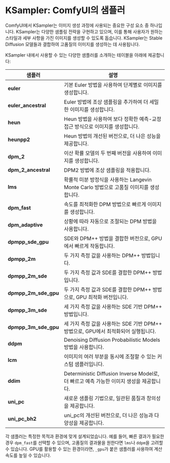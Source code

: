 # KSampler: ComfyUI의 샘플러

ComfyUI에서 KSampler는 이미지 생성 과정에 사용되는 중요한 구성 요소 중 하나입니다. KSampler는 다양한 샘플링 전략을 구현하고 있으며, 이를 통해 사용자가 원하는 스타일과 세부 사항을 가진 이미지를 생성할 수 있도록 돕습니다. KSampler는 Stable Diffusion 모델들과 결합하여 고품질의 이미지를 생성하는 데 사용됩니다.

KSampler 내에서 사용할 수 있는 다양한 샘플러를 소개하는 테이블을 아래에 제공합니다:

|샘플러|설명|
|---|---|
|**euler**|기본 Euler 방법을 사용하여 단계별로 이미지를 생성합니다.|
|**euler_ancestral**|Euler 방법에 조상 샘플링을 추가하여 더 세밀한 이미지를 생성합니다.|
|**heun**|Heun 방법을 사용하여 보다 정확한 예측-교정 접근 방식으로 이미지를 생성합니다.|
|**heunpp2**|Heun 방법의 개선된 버전으로, 더 나은 성능을 제공합니다.|
|**dpm_2**|이산 확률 모델의 두 번째 버전을 사용하여 이미지를 생성합니다.|
|**dpm_2_ancestral**|DPM2 방법에 조상 샘플링을 적용합니다.|
|**lms**|확률적 미분 방정식을 사용하는 Langevin Monte Carlo 방법으로 고품질 이미지를 생성합니다.|
|**dpm_fast**|속도를 최적화한 DPM 방법으로 빠르게 이미지를 생성합니다.|
|**dpm_adaptive**|상황에 따라 자동으로 조절되는 DPM 방법을 사용합니다.|
|**dpmpp_sde_gpu**|SDE와 DPM++ 방법을 결합한 버전으로, GPU에서 빠르게 작동합니다.|
|**dpmpp_2m**|두 가지 측정 값을 사용하는 DPM++ 방법입니다.|
|**dpmpp_2m_sde**|두 가지 측정 값과 SDE를 결합한 DPM++ 방법입니다.|
|**dpmpp_2m_sde_gpu**|두 가지 측정 값과 SDE를 결합한 DPM++ 방법으로, GPU 최적화 버전입니다.|
|**dpmpp_3m_sde**|세 가지 측정 값을 사용하는 SDE 기반 DPM++ 방법입니다.|
|**dpmpp_3m_sde_gpu**|세 가지 측정 값을 사용하는 SDE 기반 DPM++ 방법으로, GPU에서 최적화되어 실행됩니다.|
|**ddpm**|Denoising Diffusion Probabilistic Models 방법을 사용합니다.|
|**lcm**|이미지의 여러 부분을 동시에 조절할 수 있는 커스텀 샘플러입니다.|
|**ddim**|Deterministic Diffusion Inverse Model로, 더 빠르고 예측 가능한 이미지 생성을 제공합니다.|
|**uni_pc**|새로운 샘플링 기법으로, 일관된 품질과 창의성을 제공합니다.|
|**uni_pc_bh2**|uni_pc의 개선된 버전으로, 더 나은 성능과 다양성을 제공합니다.|

각 샘플러는 특정한 목적과 환경에 맞게 설계되었습니다. 예를 들어, 빠른 결과가 필요한 경우 `dpm_fast`를 선택할 수 있으며, 고품질의 결과물을 원한다면 `lms`나 `ddpm`을 고려할 수 있습니다. GPU를 활용할 수 있는 환경이라면, `_gpu`가 붙은 샘플러를 사용하여 계산 속도를 높일 수 있습니다.